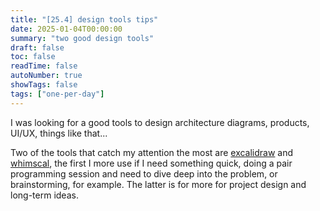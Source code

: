 ```yaml
---
title: "[25.4] design tools tips"
date: 2025-01-04T00:00:00
summary: "two good design tools"
draft: false
toc: false
readTime: false
autoNumber: true
showTags: false
tags: ["one-per-day"]
---
```


I was looking for a good tools to design architecture diagrams, products, UI/UX, things like that...

Two of the tools that catch my attention the most are [excalidraw](https://excalidraw.com/) and [whimscal](https://whimsical.com/), the first I more use if I need something quick, doing a pair programming session and need to dive deep into the problem, or brainstorming, for example. The latter is for more for project design and long-term ideas. 

